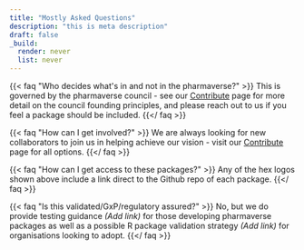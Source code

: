 ```yaml
---
title: "Mostly Asked Questions"
description: "this is meta description"
draft: false
_build:
  render: never
  list: never
---
```


{{< faq "Who decides what's in and not in the pharmaverse?" >}}
This is governed by the pharmaverse council - see our [Contribute](https://pharmaverse.org/contribute/) page for more detail on the council founding principles, and please reach out to us if you feel a package should be included.
{{</ faq >}}

{{< faq "How can I get involved?" >}}
We are always looking for new collaborators to join us in helping achieve our vision - visit our [Contribute](https://pharmaverse.org/contribute/) page for all options.
{{</ faq >}}

{{< faq "How can I get access to these packages?" >}}
Any of the hex logos shown above include a link direct to the Github repo of each package.
{{</ faq >}}

{{< faq "Is this validated/GxP/regulatory assured?" >}}
No, but we do provide testing guidance _(Add link)_ for those developing pharmaverse packages as well as a possible R package validation strategy _(Add link)_ for organisations looking to adopt.
{{</ faq >}}
